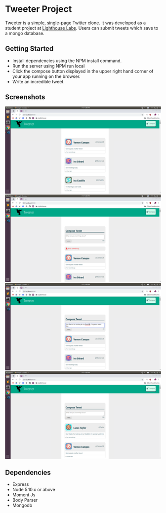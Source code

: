 # Tweeter Project

Tweeter is a simple, single-page Twitter clone. It was developed as a student project at [Lighthouse Labs](https://lighthouselabs.ca/). Users can submit tweets which save to a mongo database. 



## Getting Started
- Install dependencies using the NPM install command.
- Run the server using NPM run local
- Click the compose button displayed in the upper right hand corner of your app running on the browser.
- Write an incredible tweet.


## Screenshots
![The page you're greeted with](https://github.com/pigbog/tweeter/blob/master/screenshots/on-load.png?raw=true)
![Oops! I tried to submit a tweet with no text. The page gives me the relevant error.](https://github.com/pigbog/tweeter/blob/master/screenshots/error.png?raw=true)
![I've clicked the compose button, and I'm writing a very interesting tweet.](https://github.com/pigbog/tweeter/blob/master/screenshots/tweet-submitted.png?raw=true)
![My tweet has been submitted to the database, and the page displays the new tweet without refreshing.](https://github.com/pigbog/tweeter/blob/master/screenshots/Screenshot%20from%202019-01-25%2013-42-42.png?raw=true)


## Dependencies

- Express
- Node 5.10.x or above
- Moment Js
- Body Parser
- Mongodb
